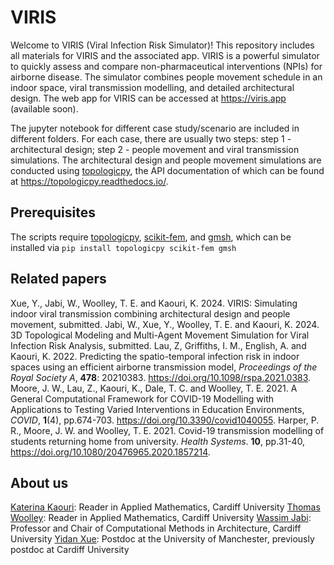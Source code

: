# VIRIS
Welcome to VIRIS (Viral Infection Risk Simulator)! This repository includes all materials for VIRIS and the associated app. VIRIS is a powerful simulator to quickly assess and compare non-pharmaceutical interventions (NPIs) for airborne disease. The simulator combines people movement schedule in an indoor space, viral transmission modelling, and detailed architectural design. The web app for VIRIS can be accessed at https://viris.app (available soon).

The jupyter notebook for different case study/scenario are included in different folders. For each case, there are usually two steps: step 1 - architectural design; step 2 - people movement and viral transmission simulations. The architectural design and people movement simulations are conducted using <a href="https://github.com/wassimj/topologicpy">topologicpy</a>, the API documentation of which can be found at https://topologicpy.readthedocs.io/.

Prerequisites
----------------------

The scripts require <a href="https://github.com/wassimj/topologicpy">topologicpy</a>, <a href="https://github.com/kinnala/scikit-fem">scikit-fem</a>, and <a href="https://gmsh.info">gmsh</a>, which can be installed via
`pip install topologicpy scikit-fem gmsh`

Related papers
----------------------

Xue, Y., Jabi, W., Woolley, T. E. and Kaouri, K. 2024. VIRIS: Simulating indoor viral transmission combining architectural design and people movement, submitted.
Jabi, W., Xue, Y., Woolley, T. E. and Kaouri, K. 2024. 3D Topological Modeling and Multi-Agent Movement Simulation for Viral Infection Risk Analysis, submitted.
Lau, Z, Griffiths, I. M., English, A. and Kaouri, K. 2022. Predicting the spatio-temporal infection risk in indoor spaces using an efficient airborne transmission model, *Proceedings of the Royal Society A*, **478**: 20210383. https://doi.org/10.1098/rspa.2021.0383.
Moore, J. W., Lau, Z., Kaouri, K., Dale, T. C. and Woolley, T. E. 2021. A General Computational Framework for COVID-19 Modelling with Applications to Testing Varied Interventions in Education Environments, *COVID*, **1**(4), pp.674-703. https://doi.org/10.3390/covid1040055.
Harper, P. R., Moore, J. W. and Woolley, T. E. 2021. Covid-19 transmission modelling of students returning home from university.
*Health Systems*. **10**, pp.31-40, https://doi.org/10.1080/20476965.2020.1857214.


About us
----------------------

<a href="https://profiles.cardiff.ac.uk/staff/kaourik">Katerina Kaouri</a>: Reader in Applied Mathematics, Cardiff University
<a href="https://profiles.cardiff.ac.uk/staff/woolleyt1">Thomas Woolley</a>: Reader in Applied Mathematics, Cardiff University
<a href="https://profiles.cardiff.ac.uk/staff/jabiw">Wassim Jabi</a>: Professor and Chair of Computational Methods in Architecture, Cardiff University
<a href="https://yidanxue.github.io">Yidan Xue</a>: Postdoc at the University of Manchester, previously postdoc at Cardiff University